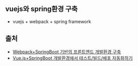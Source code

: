 ## vuejs와 spring환경 구축
- vuejs + webpack + spring framework
 

## 출처
- [Webpack+SpringBoot 기반의 프론트엔드 개발환경 구축](https://medium.com/@alvin.h/%EC%9B%B9%ED%8C%A9-%EC%8A%A4%ED%94%84%EB%A7%81%EB%B6%80%ED%8A%B8-%EA%B8%B0%EB%B0%98%EC%9D%98-%ED%94%84%EB%A1%A0%ED%8A%B8%EC%97%94%EB%93%9C-%EA%B0%9C%EB%B0%9C-%ED%99%98%EA%B2%BD-%EA%B5%AC%EC%B6%95%ED%95%98%EA%B8%B0-87cd758e1eae)
- [Vue.js+SpringBoot 개발환경에서 테스트/빌드/배포 자동화하기](https://medium.com/@alvin.h/vue-js-%EC%8A%A4%ED%94%84%EB%A7%81%EB%B6%80%ED%8A%B8-%EA%B0%9C%EB%B0%9C%ED%99%98%EA%B2%BD%EC%97%90%EC%84%9C-%ED%85%8C%EC%8A%A4%ED%8A%B8-%EB%B9%8C%EB%93%9C-%EB%B0%B0%ED%8F%AC-%EC%9E%90%EB%8F%99%ED%99%94%ED%95%98%EA%B8%B0-e6588127c6dd)
  


